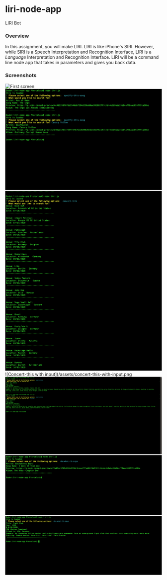# liri-node-app
 LIRI Bot  

### Overview

In this assignment, you will make LIRI. LIRI is like iPhone's SIRI. However, while SIRI is a Speech Interpretation and Recognition Interface, LIRI is a _Language_ Interpretation and Recognition Interface. LIRI will be a command line node app that takes in parameters and gives you back data.

### Screenshots

![First screen](/assets/firstScreen.png.png)
![Spotify API search without and with input](/assets/spotify-this-song-without-and-with-input.png)
![Concert-this no input](/assets/concert-this-no-input.png)
![Concert-this with input](/assets/concert-this-with-input.png
![OMDB API search without and with input](/assets/movie-this-without-and-with-input.png)
![Do what it says for Spotify](/assets/do-what-it-says-for-spotify.png)
![Do what it says for OMDB](/assets/do-what-it-says-for-OMDB.png)

